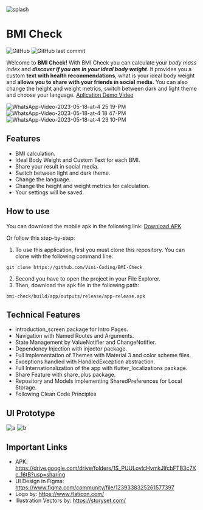 ![splash](https://github.com/Vini-Coding/BMI-Check/assets/89312086/d2531d1f-8dfe-4917-a723-f1781b61f898)
# BMI Check 
![GitHub](https://img.shields.io/github/license/Vini-Coding/BMI-Check?style=flat-square) ![GitHub last commit](https://img.shields.io/github/last-commit/Vini-Coding/BMI-Check?style=flat-square)

Welcome to **BMI Check!** With BMI Check you can calculate your *body mass index* and ***discover if you are in your ideal body weight***. It provides you a custom **text with health recommendations**, what is your ideal body weight and **allows you to share with your friends in social media.** You can also change the height and weight metrics, switch between dark and light theme and choose your language.
[Aplication Demo Video](https://www.linkedin.com/feed/update/urn:li:activity:7063878350980734976/)

![WhatsApp-Video-2023-05-18-at-4 25 19-PM](https://github.com/Vini-Coding/BMI-Check/assets/89312086/0693144c-c354-466c-9d96-caa316a051cf)
![WhatsApp-Video-2023-05-18-at-4 18 47-PM](https://github.com/Vini-Coding/BMI-Check/assets/89312086/9a899303-2339-4d13-93e3-162e03a579a6)
![WhatsApp-Video-2023-05-18-at-4 23 10-PM](https://github.com/Vini-Coding/BMI-Check/assets/89312086/23cb466d-eeee-4fce-b745-65d1e7ee5db4)


## Features
- BMI calculation.
- Ideal Body Weight and Custom Text for each BMI.
- Share your result in social media.
- Switch between light and dark theme.
- Change the language. 
- Change the height and weight metrics for calculation. 
- Your settings will be saved.

## How to use
You can download the mobile apk in the following link: [Download APK](https://drive.google.com/drive/folders/1S_PUULovlcHvmkJlfcbFTB3c7Xc_16tB?usp=sharing)

Or follow this step-by-step:
1. To use this application, first you must clone this repository. You can clone with the following command line:
```
git clone https://github.com/Vini-Coding/BMI-Check
```
2. Second you have to open the project in your File Explorer.
3. Then, download the apk file in the following path:
```
bmi-check/build/app/outputs/release/app-release.apk
```

## Technical Features
- introduction_screen package for Intro Pages.
- Navigation with Named Routes and Arguments.
- State Management by ValueNotifier and ChangeNotifier.
- Dependency Injection with injector package.
- Full implementation of Themes with Material 3 and color scheme files.
- Exceptions handled with HandledException abstraction.
- Full Internationalization of the app with flutter_localizations package.
- Share Feature with share_plus package.
- Repository and Models implementing SharedPreferences for Local Storage.
- Following Clean Code Principles

## UI Prototype
![a](https://github.com/Vini-Coding/BMI-Check/assets/89312086/66c288f6-8bb3-4afe-a554-d968023e3528)
![b](https://github.com/Vini-Coding/BMI-Check/assets/89312086/ba908f4a-b6d0-4b8e-8c1d-dc1bf0815dcb)


## Important Links 
- APK: https://drive.google.com/drive/folders/1S_PUULovlcHvmkJlfcbFTB3c7Xc_16tB?usp=sharing 
- UI Design in Figma: https://www.figma.com/community/file/1239338325261577397
- Logo by: https://www.flaticon.com/
- Illustration Vectors by: https://storyset.com/
